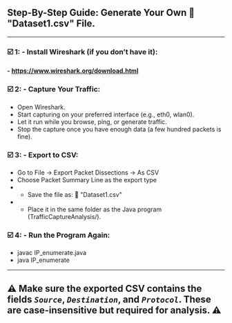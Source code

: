 ## Step-By-Step Guide: Generate Your Own 📁 "Dataset1.csv" File.

---

### ☑️ 1: - Install Wireshark (if you don’t have it):
####   - https://www.wireshark.org/download.html

### ☑️ 2: - Capture Your Traffic:
 - Open Wireshark.
 - Start capturing on your preferred interface (e.g., eth0, wlan0).
 - Let it run while you browse, ping, or generate traffic.
 - Stop the capture once you have enough data (a few hundred packets is fine).

### ☑️ 3: - Export to CSV:
 - Go to File → Export Packet Dissections → As CSV
 - Choose Packet Summary Line as the export type
 - - Save the file as: 📁 "Dataset1.csv"
 - - Place it in the same folder as the Java program (TrafficCaptureAnalysis/).

### ☑️ 4: - Run the Program Again:
 - javac IP_enumerate.java
 - java IP_enumerate

---

## ⚠️ Make sure the exported CSV contains the fields *`Source`*, *`Destination`*, and *`Protocol`*. These are case-insensitive but required for analysis. ⚠️
